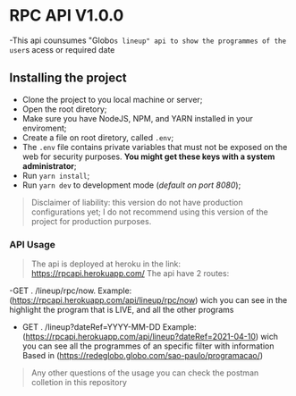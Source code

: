 # RPC API V1.0.0

-This api counsumes "Globo`s lineup" api to show the programmes of the user`s acess or required date

## Installing the project

- Clone the project to you local machine or server;
- Open the root diretory;
- Make sure you have NodeJS, NPM, and YARN installed in your enviroment;
- Create a file on root diretory, called `.env`;
- The `.env` file contains private variables that must not be exposed on the web for security purposes. **You might get these keys with a system administrator**;
- Run `yarn install`;
- Run `yarn dev` to development mode (_default on port 8080_);

> Disclaimer of liability: this version do not have production configurations yet; I do not recommend using this version of the project for production purposes.

### API Usage

> The api is deployed at heroku in the link: https://rpcapi.herokuapp.com/
> The api have 2 routes:

 -GET . /lineup/rpc/now.  Example:(https://rpcapi.herokuapp.com/api/lineup/rpc/now) wich you can see in the highlight the program that is LIVE, and all the other programs 
- GET . /lineup?dateRef=YYYY-MM-DD Example: (https://rpcapi.herokuapp.com/api/lineup?dateRef=2021-04-10)  wich you can see all the programmes of an specific filter with information Based in (https://redeglobo.globo.com/sao-paulo/programacao/)

> Any other questions of the usage  you can check the postman colletion in this repository

